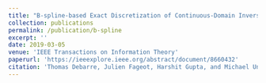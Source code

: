 ```yaml
---
title: "B-spline-based Exact Discretization of Continuous-Domain Inverse Problems with Generalized TV Regularization"
collection: publications
permalink: /publication/b-spline
excerpt: ''
date: 2019-03-05
venue: 'IEEE Transactions on Information Theory'
paperurl: 'https://ieeexplore.ieee.org/abstract/document/8660432'
citation: 'Thomas Debarre, Julien Fageot, Harshit Gupta, and Michael Unser (2019). &quot; B-Spline-Based Exact Discretization of Continuous-Domain Inverse Problems with Generalized TV Regularization &quot; <i>IEEE Transactions on Information Theory</i>.'
---
```

